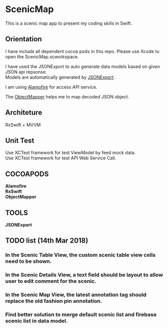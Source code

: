 # ScenicMap
This is a scenic map app to present my coding skills in Swift.

## Orientation
I have include all dependent cocoa pods in this repo. Please use Xcode to open the ScenicMap.xcworkspace.   

I have used the JSONExport to auto generate data models based on given JSON api repsonse.   
Models are automatically generated by [JSONExport](https://github.com/Ahmed-Ali/JSONExport).  

I am using [Alamofire](https://cocoapods.org/pods/Alamofire) for access API service.  

The [ObjectMapper](https://cocoapods.org/pods/ObjectMapper) helps me to map decoded JSON object.  

## Architeture
RxSwift + MVVM

## Unit Test
Use XCTest framework for test ViewModel by feed mock data.  
Use XCTest framework for test API Web Service Call.  

## COCOAPODS 
**Alamofire**  
**RxSwift**  
**ObjectMapper**  

## TOOLS
**JSONExport**


## TODO list (14th Mar 2018)  
### In the Scenic Table View, the custom scenic table view cells need to be shown.   
### In the Scenic Details View, a text field should be layout to allow user to edit comment for the scenic.  
### In the Scenic Map View, the latest annotation tag should replace the old fashion pin annotation.
### Find better solution to merge default scenic list and firebase scenic list in data model. 
